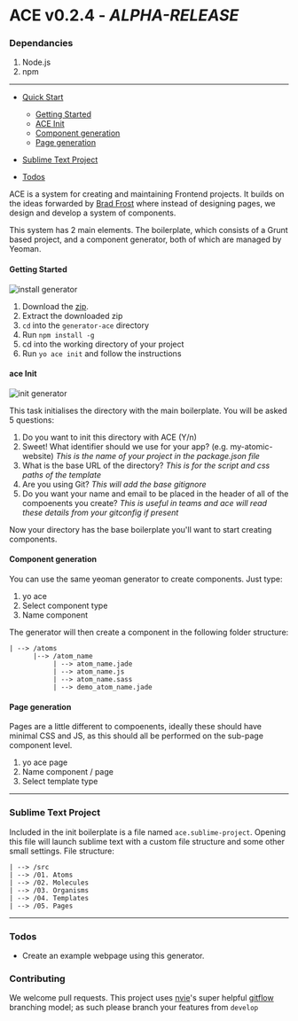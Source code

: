 ACE v0.2.4 - *ALPHA-RELEASE*
=======================

### Dependancies 
1. Node.js
2. npm

---

* [Quick Start](#quick)
	* [Getting Started](#getting-started)
 	* [ACE Init](#ace-init)
 	* [Component generation](#component-generation)
 	* [Page generation](#page-generation)

* [Sublime Text Project](#sublime-text-project)
* [Todos](#todos)

ACE is a system for creating and maintaining Frontend projects. It builds on the ideas forwarded by [Brad Frost](http://bradfrostweb.com/blog/post/atomic-web-design/) where instead of designing pages, we design and develop a system of components. 

This system has 2 main elements. The boilerplate, which consists of a Grunt based project, and a component generator, both of which are managed by Yeoman. 


#### Getting Started

![install generator](https://raw.githubusercontent.com/pjhauser/atomic-component-system/master/gifs/install.gif)


1. Download the [zip](https://github.com/pjhauser/atomic-component-system/archive/master.zip).
2. Extract the downloaded zip
3. `cd` into the `generator-ace` directory
4. Run `npm install -g`
5. cd into the working directory of your project
6. Run `yo ace init` and follow the instructions


#### ace Init

![init generator](https://raw.githubusercontent.com/pjhauser/atomic-component-engine/master/gifs/init.gif)

This task initialises the directory with the main boilerplate. You will be asked 5 questions:

1. Do you want to init this directory with ACE (Y/n)
2. Sweet! What identifier should we use for your app? (e.g. my-atomic-website) *This is the name of your project in the package.json file*
3. What is the base URL of the directory? *This is for the script and css paths of the template*
4. Are you using Git? *This will add the base gitignore*
5. Do you want your name and email to be placed in the header of all of the compoenents you create? *This is useful in teams and ace will read these details from your gitconfig if present*


Now your directory has the base boilerplate you'll want to start creating components. 


#### Component generation

You can use the same yeoman generator to create components. Just type:

1. yo ace
2. Select component type
3. Name component

The generator will then create a component in the following folder structure:

	| --> /atoms
		  |--> /atom_name
			   | --> atom_name.jade
			   | --> atom_name.js
			   | --> atom_name.sass
			   | --> demo_atom_name.jade


#### Page generation

Pages are a little different to compoenents, ideally these should have minimal CSS and JS, as this should all be performed on the sub-page component level. 

1. yo ace page
2. Name component / page
3. Select template type

---

### Sublime Text Project
Included in the init boilerplate is a file named `ace.sublime-project`. Opening this file will launch sublime text with a custom file structure and some other small settings. File structure:

	| --> /src
	| --> /01. Atoms
	| --> /02. Molecules
	| --> /03. Organisms
	| --> /04. Templates
	| --> /05. Pages


---


### Todos 
* Create an example webpage using this generator. 

### Contributing
We welcome pull requests. This project uses [nvie](https://github.com/nvie)'s super helpful [gitflow](https://github.com/nvie/gitflow) branching model; as such please branch your features from ```develop```
